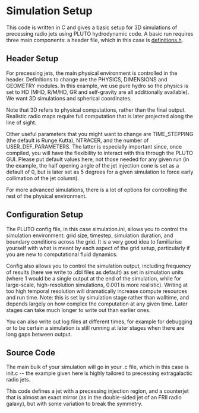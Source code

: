 # Simulation Setup

This code is written in C and gives a basic setup for 3D simulations of precessing radio jets using PLUTO hydrodynamic code. A basic run requires three main components: a header file, which in this case is [definitions.h](simulations/definitions.h). 

## Header Setup

For precessing jets, the main physical environment is controlled in the header. Definitions to change are the PHYSICS, DIMENSIONS and GEOMETRY modules. In this example, we use pure hydro so the physics is set to HD (MHD, R/M/HD, GR and self-gravity are all additionally available). We want 3D simulations and spherical coordinates.

Note that 3D refers to physical computations, rather than the final output. Realistic radio maps require full computation that is later projected along the line of sight. 

Other useful parameters that you might want to change are TIME_STEPPING (the default is Runge Kutta), NTRACER, and the number of USER_DEF_PARAMETERS. The latter is especially important since, once compiled, you will have the flexibility to interact with this through the PLUTO GUI. Please put default values here, not those needed for any given run (in the example, the half opening angle of the jet injection cone is set as a default of 0, but is later set as 5 degrees for a given simulation to force early collimation of the jet column).

For more advanced simulations, there is a lot of options for controlling the rest of the physical environment. 

## Configuration Setup

The PLUTO config file, in this case simulation.ini, allows you to control the simulation environment: grid size, timestep, simulation duration, and boundary conditions across the grid. It is a very good idea to familiarise yourself with what is meant by each aspect of the grid setup, particularly if you are new to computational fluid dynamics.

Config also allows you to control the simulation output, including frequency of results (here we write to .dbl files as default) as set in simulation units (where 1 would be a single output at the end of the simulation, while for large-scale, high-resolution simulations, 0.001 is more realistic). Writing at too high temporal resolution will dramatically increase compute resources and run time. Note: this is set by simulation stage rather than walltime, and depends largely on how complex the computation at any given time. Later stages can take much longer to write out than earlier ones. 

You can also write out log files at different times, for example for debugging or to be certain a simulation is still running at later stages when there are long gaps between output. 

## Source Code

The main bulk of your simulation will go in your .c file, which in this case is init.c -- the example given here is highly tailored to precessing extragalactic radio jets. 

This code defines a jet with a precessing injection region, and a counterjet that is almost an exact mirror (as in the double-sided jet of an FRII radio galaxy), but with some variation to break the symmetry.


